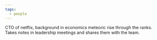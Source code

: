 ```yaml
---
tags:
  - people
---
```

CTO of netflix, background in economics meteoric rise through the ranks. Takes notes in leadership meetings and shares them with the team.